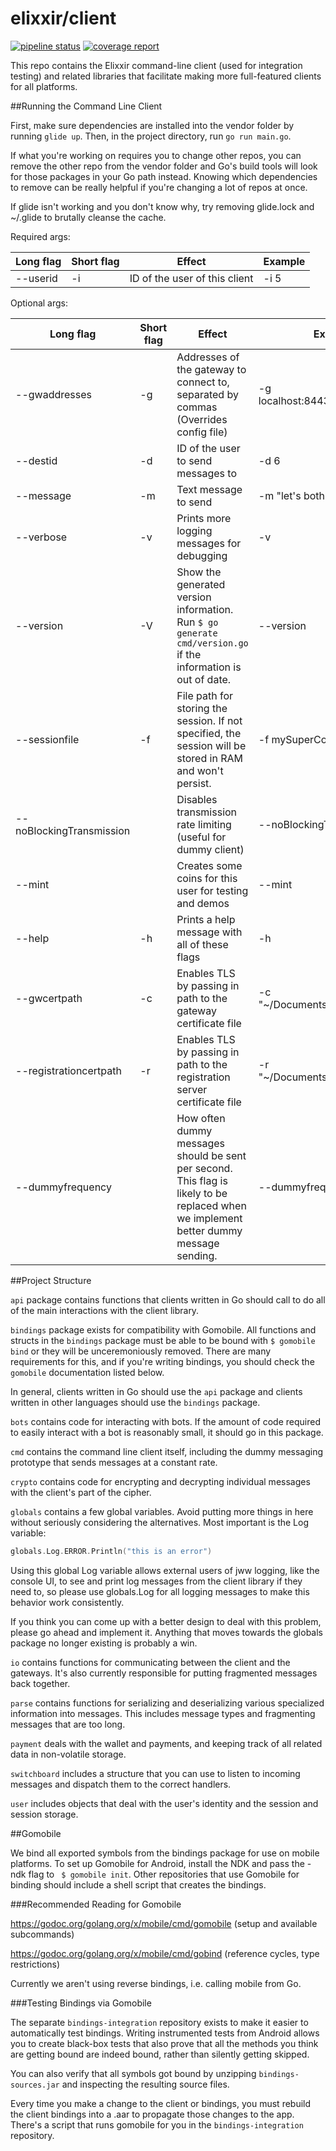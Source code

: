 # elixxir/client

[![pipeline status](https://gitlab.com/elixxir/client/badges/master/pipeline.svg)](https://gitlab.com/elixxir/client/commits/master)
[![coverage report](https://gitlab.com/elixxir/client/badges/master/coverage.svg)](https://gitlab.com/elixxir/client/commits/master)

This repo contains the Elixxir command-line client (used for integration
testing) and related libraries that facilitate making more full-featured
clients for all platforms.

##Running the Command Line Client

First, make sure dependencies are installed into the vendor folder by running
`glide up`. Then, in the project directory, run `go run main.go`.

If what you're working on requires you to change other repos, you can remove
the other repo from the vendor folder and Go's build tools will look for those
packages in your Go path instead. Knowing which dependencies to remove can be
really helpful if you're changing a lot of repos at once.

If glide isn't working and you don't know why, try removing glide.lock and
~/.glide to brutally cleanse the cache.

Required args:

|Long flag|Short flag|Effect|Example|
|---|---|---|---|
|--userid|-i|ID of the user of this client|-i 5|

Optional args:

|Long flag|Short flag|Effect|Example|
|---|---|---|---|
|--gwaddresses|-g|Addresses of the gateway to connect to, separated by commas (Overrides config file)|-g localhost:8443,localhost:8444|
|--destid|-d|ID of the user to send messages to|-d 6|
|--message|-m|Text message to send|-m "let's both have a good day"|
|--verbose|-v|Prints more logging messages for debugging|-v|
|--version|-V|Show the generated version information. Run `$ go generate cmd/version.go` if the information is out of date.|--version|
|--sessionfile|-f|File path for storing the session. If not specified, the session will be stored in RAM and won't persist.|-f mySuperCoolSessionFile|
|--noBlockingTransmission| |Disables transmission rate limiting (useful for dummy client)|--noBlockingTransmission|
|--mint| |Creates some coins for this user for testing and demos|--mint|
|--help|-h|Prints a help message with all of these flags|-h|
|--gwcertpath|-c|Enables TLS by passing in path to the gateway certificate file|-c "~/Documents/gateway.cert"|
|--registrationcertpath|-r|Enables TLS by passing in path to the registration server certificate file|-r "~/Documents/registration.cert"|
|--dummyfrequency| |How often dummy messages should be sent per second. This flag is likely to be replaced when we implement better dummy message sending.|--dummyfrequency 0.5|

##Project Structure

`api` package contains functions that clients written in Go should call to do
all of the main interactions with the client library.

`bindings` package exists for compatibility with Gomobile. All functions and
structs in the `bindings` package must be able to be bound with `$ gomobile bind`
or they will be unceremoniously removed. There are many requirements for 
this, and if you're writing bindings, you should check the `gomobile` 
documentation listed below.

In general, clients written in Go should use the `api` package and clients 
written in other languages should use the `bindings` package.

`bots` contains code for interacting with bots. If the amount of code required
to easily interact with a bot is reasonably small, it should go in this package.

`cmd` contains the command line client itself, including the dummy messaging
prototype that sends messages at a constant rate.

`crypto` contains code for encrypting and decrypting individual messages with
the client's part of the cipher. 

`globals` contains a few global variables. Avoid putting more things in here
without seriously considering the alternatives. Most important is the Log 
variable:

```go
globals.Log.ERROR.Println("this is an error")
```

Using this global Log variable allows external users of jww logging, like the 
console UI, to see and print log messages from the client library if they need
to, so please use globals.Log for all logging messages to make this behavior
work consistently.

If you think you can come up with a better design to deal with this problem, 
please go ahead and implement it. Anything that moves towards the globals 
package no longer existing is probably a win.

`io` contains functions for communicating between the client and the gateways.
It's also currently responsible for putting fragmented messages back together.

`parse` contains functions for serializing and deserializing various specialized
information into messages. This includes message types and fragmenting messages
that are too long.

`payment` deals with the wallet and payments, and keeping track of all related
data in non-volatile storage.

`switchboard` includes a structure that you can use to listen to incoming 
messages and dispatch them to the correct handlers.

`user` includes objects that deal with the user's identity and the session 
and session storage.

##Gomobile

We bind all exported symbols from the bindings package for use on mobile 
platforms. To set up Gomobile for Android, install the NDK and 
pass the -ndk flag to ` $ gomobile init`. Other repositories that use Gomobile
for binding should include a shell script that creates the bindings.

###Recommended Reading for Gomobile

https://godoc.org/golang.org/x/mobile/cmd/gomobile (setup and available 
subcommands)

https://godoc.org/golang.org/x/mobile/cmd/gobind (reference cycles, type 
restrictions)

Currently we aren't using reverse bindings, i.e. calling mobile from Go.

###Testing Bindings via Gomobile

The separate `bindings-integration` repository exists to make it easier to 
automatically test bindings. Writing instrumented tests from Android allows 
you to create black-box tests that also prove that all the methods you think 
are getting bound are indeed bound, rather than silently getting skipped.

You can also verify that all symbols got bound by unzipping `bindings-sources.jar`
and inspecting the resulting source files.

Every time you make a change to the client or bindings, you must rebuild the 
client bindings into a .aar to propagate those changes to the app. There's a 
script that runs gomobile for you in the `bindings-integration` repository.
